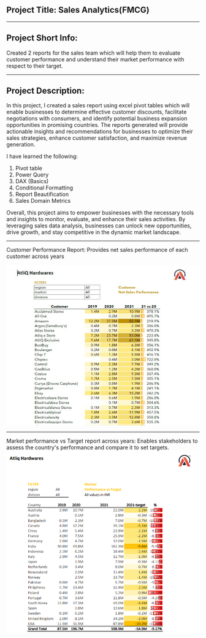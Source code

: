 ## Project Title: Sales Analytics(FMCG)

********************

## Project Short Info:

Created 2 reports for the sales team which will help them to evaluate customer performance and understand their market performance with respect to their target.


**********************

## Project Description:


In this project, I created a sales report using excel pivot tables which will enable businesses to determine effective customer discounts, facilitate negotiations with consumers, and identify potential business expansion opportunities in promising countries. The reports generated will provide actionable insights and recommendations for businesses to optimize their sales strategies, enhance customer satisfaction, and maximize revenue generation.

I have learned the following:

1. Pivot table
2. Power Query
3. DAX (Basics)
4. Conditional Formatting
5. Report Beautification
6. Sales Domain Metrics

Overall, this project aims to empower businesses with the necessary tools and insights to monitor, evaluate, and enhance their sales activities. By leveraging sales data analysis, businesses can unlock new opportunities, drive growth, and stay competitive in the dynamic market landscape.


************************

Customer Performance Report: Provides net sales performance of each customer across years

![Customer Performance Report.gif](https://github.com/simranjeetn/Sales-Analytics-FMCG-/blob/main/Customer%20Performance_ss2.png)



**********************
Market performance vs Target report across years: Enables stakeholders to assess the country's performance and compare it to set targets.
![Market Performance Report.gif](https://github.com/simranjeetn/Sales-Analytics-FMCG-/blob/main/market%20peformance%20vs%20target_ss2.png)
